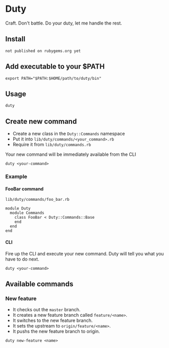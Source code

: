 # Duty

Craft.
Don't battle.
Do your duty, let me handle the rest.

## Install

```
not published on rubygems.org yet
```

## Add executable to your $PATH

```
export PATH="$PATH:$HOME/path/to/duty/bin"
```

## Usage

```
duty
```

## Create new command

* Create a new class in the `Duty::Commands` namespace
* Put it into `lib/duty/commands/<your_command>.rb`
* Require it from `lib/duty/commands.rb`

Your new command will be immediately available from the CLI

```
duty <your-command>
```

### Example

#### FooBar command

`lib/duty/commands/foo_bar.rb`

```
module Duty
  module Commands
    class FooBar < Duty::Commands::Base
    end
  end
end
```

#### CLI

Fire up the CLI and execute your new command.
Duty will tell you what you have to do next.

```
duty <your-command>
```

## Available commands

### New feature

* It checks out the `master` branch.
* It creates a new feature branch called `feature/<name>`.
* It switches to the new feature branch.
* It sets the upstream to `origin/feature/<name>`.
* It pushs the new feature branch to origin.

```
duty new-feature <name>
```
